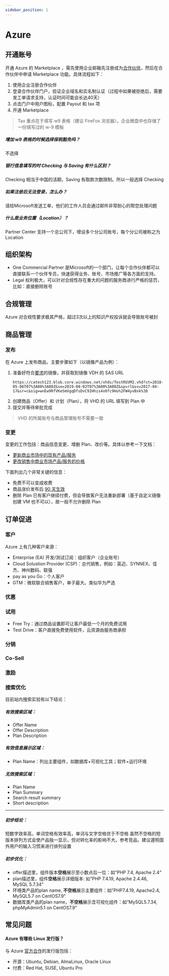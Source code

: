 ```yaml
---
sidebar_position: 1
---
```


# Azure

## 开通账号

开通 Azure 的 Marketplace ，需先使用企业邮箱先注册成为[合作伙伴](https://learn.microsoft.com/zh-cn/partner-center/)，然后在合作伙伴中申请 Marketplace 功能。具体流程如下：

1. 使用企业注册合作伙伴
2. 登录合作伙伴门户，验证企业域名和实名制认证（过程中如果被拒绝后，需要发工单请求支持，认证时间可能会长达40天）
3. 点击门户中用户图标，配置 Payout 和 tax 项
4. 开通 Marketplace

> Tax 重点在于填写 w9 表格（建议 FireFox 浏览器）。企业微盘中也存储了一份填写过的 w-9 模板

##### 增加 w9 表格的时候选择保税豁免吗？
不选择

##### 银行信息填写的时 Checking 与 Saving 有什么区别？
Checking 相当于中国的活期，Saving 有取款次数限制。所以一般选择 Checking

##### 如果注册后无法登录，怎么办？
请给Microsoft发送工单，他们的工作人员会通过邮件非常耐心的帮您处理问题

##### 什么是业务位置（Location）？
Partner Center 支持一个总公司下，增设多个分公司账号，每个分公司被称之为 Location

## 组织架构

* One Commercial Partner 是Microsoft的一个部门，让每个合作伙伴都可以直接联系一个伙伴专员，快速获得业务、账号、市场推广等各方面的支持。
* Legal 权利极大，可以针对合规性存在重大的问题的服务商进行严格的惩罚，比如：直接删除账号

## 合规管理

Azure 对合规性要求极其严格，超过3次以上的知识产权投诉就会导致账号被封

## 商品管理

### 发布

在 Azure 上发布商品，主要步骤如下（以镜像产品为例）：

1. 准备好符合[要求](https://docs.azure.cn/zh-cn/articles/azure-marketplace/imageguide#3-%E4%BA%A7%E5%93%81%E9%95%9C%E5%83%8F%E8%A6%81%E6%B1%82)的镜像，并获取到镜像 VDH 的 SAS URL
   ```
   https://catech123.blob.core.windows.net/vhds/TestRGVM2.vhd?st=2018-05-06T07%3A00%3A00Z&se=2019-08-02T07%3A00%3A00Z&sp=rl&sv=2017-04-17&sr=c&sig=wnEw9RfVKeSmVgqDfsDvC9IHhis4x0fc9Hu%2FW4yvBxk%3D
   ```
2. 创建商品（Offer）和 计划（Plan），将 VHD 的 URL 填写到 Plan 中
3. 提交并等待审批完成

> VHD 的所属账号与商品管理账号不需要一致

### 变更

变更的工作包括：商品信息变更、增删 Plan、改价等。具体以参考一下文档：

* [更新商业市场中的现有产品/服务](https://learn.microsoft.com/zh-cn/azure/marketplace/update-existing-offer)
* [更改销售中商业市场产品/服务的价格](https://learn.microsoft.com/zh-cn/azure/marketplace/price-changes)

下面列出几个非常关键的信息：  

* 免费不可以变成收费 
* 商品涨价发布后 [90 天生效](https://learn.microsoft.com/zh-cn/azure/marketplace/price-changes#plan-a-price-change)
* 删除 Plan 已有客户继续付费，但会导致客户无法重新部署（基于自定义镜像创建 VM 也不可以），故一般不允许删除 Plan

## 订单促进

### 客户

Azure 上有几种客户来源：  

* Enterprise (EA) 开发/测试订阅：组织客户（企业账号）
* Cloud Solustion Provider (CSP)：总代销售，例如：英迈、SYNNEX、佳杰、神州数码、联强
* pay as you Go：个人客户
* GTM：微软联合销售客户，单子最大。类似华为严选

### 优惠


### 试用
*  Free Try：通过商品设置即可让客户最低一个月的免费试用
* Test Drive：客户直接免费使用软件，云资源由服务商承担 

### 分销
### Co-Sell
### 激励
### 搜索优化

目前站内搜索实验有以下结论：

##### 有效搜索区域：

- Offer Name
- Offer Description
- Plan Description

##### 有效信息展示区域：

- Plan Name：列出主要组件，如数据库+可视化工具；软件+运行环境

##### 无效搜索区域：

- Plan Name
- Plan Summary
- Search result summary
- Short description

------

##### 初步结论：

短数字效率高，单词空格有效率高，单词与文字空格优于不空格
虽然不空格的短版本排列方式会使产品独一显示，但对转化率的影响不大。参考竞品，建议遵照国外用户的输入习惯来进行排列设置

##### 初步优化：
- offer描述里，组件版本**空格**展示至小数点后一位：如“PHP 7.4, Apache 2.4"
- plan描述里，组件**空格**展示详细版本: 如”PHP 7.4.19, Apache 2.4.46, MySQL 5.7.34"
- 环境类产品的plan name, **不空格**展示主要组件：如”PHP7.4.19, Apache2.4, MySQL5.7 on CentOS7.9"
- 数据库类产品的plan name，**不空格**展示含可视化组件：如”MySQL5.7.34, phpMyAdmin5.1 on CentOS7.9"


## 常见问题

#### Azure 有哪些 Linux 发行版？

与 Azure [官方合作](https://learn.microsoft.com/en-us/azure/virtual-machines/linux/endorsed-distros#platform-image-partners)的发行版包括：

- 开源：Ubuntu, Debian, AlmaLinux, Oracle Linux
- 付费：Red Hat, SUSE, Ubuntu Pro

